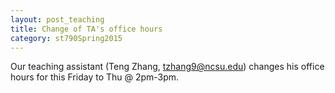 ```yaml
---
layout: post_teaching
title: Change of TA's office hours
category: st790Spring2015
---
```


Our teaching assistant (Teng Zhang, <tzhang9@ncsu.edu>) changes his office hours for this Friday to Thu @ 2pm-3pm.

